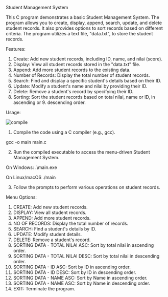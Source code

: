 Student Management System

This C program demonstrates a basic Student Management System. The program allows you to create, display, append, search, update, and delete student records. It also provides options to sort records based on different criteria. The program utilizes a text file, "data.txt", to store the student records.

Features:

1. Create: Add new student records, including ID, name, and nilai (score).
2. Display: View all student records stored in the "data.txt" file.
3. Append: Add more student records to the existing data.
4. Number of Records: Display the total number of student records.
5. Search: Find and display a specific student's details based on their ID.
6. Update: Modify a student's name and nilai by providing their ID.
7. Delete: Remove a student's record by specifying their ID.
8. Sorting: Sort the student records based on total nilai, name or ID, in ascending or 9. descending order.

Usage:

![compile](https://github.com/DavidNath4/CRUD-Student-Management-C/assets/73566173/a26ac081-f911-4ffe-b492-149e92665f80)

1. Compile the code using a C compiler (e.g., gcc).

gcc -o main main.c

2. Run the compiled executable to access the menu-driven Student Management System.

On Windows:
.\main.exe

On Linux/macOS
./main

3. Follow the prompts to perform various operations on student records.

Menu Options:

1. CREATE: Add new student records.
2. DISPLAY: View all student records.
3. APPEND: Add more student records.
4. NO OF RECORDS: Display the total number of records.
5. SEARCH: Find a student's details by ID.
6. UPDATE: Modify student details.
7. DELETE: Remove a student's record.
8. SORTING DATA - TOTAL NILAI ASC: Sort by total nilai in ascending order.
9. SORTING DATA - TOTAL NILAI DESC: Sort by total nilai in descending order.
10. SORTING DATA - ID ASC: Sort by ID in ascending order.
11. SORTING DATA - ID DESC: Sort by ID in descending order.
12. SORTING DATA - NAME ASC: Sort by Name in ascending order.
13. SORTING DATA - NAME ASC: Sort by Name in descending order.
14. EXIT: Terminate the program.
